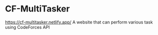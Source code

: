 # CF-MultiTasker
https://cf-multitasker.netlify.app/
A website that can perform various task using CodeForces API
